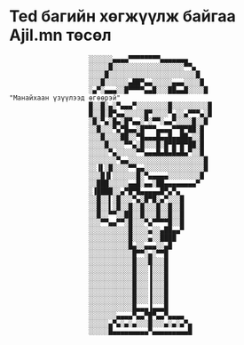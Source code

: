 # Ted багийн хөгжүүлж байгаа Ajil.mn төсөл



                        
                        ░░░░░░▄▄▄▄▀▀▀▀▀▀▀▀▄▄▄▄▄▄▄
                        ░░░░░█░░░░░░░░░░░░░░░░░░▀▀▄
                        ░░░░█░░░░░░░░░░░░░░░░░░░░░░█
                        ░░░█░░░░░░▄██▀▄▄░░░░░▄▄▄░░░░█                   
                        ░▄▀░▄▄▄░░█▀▀▀▀▄▄█░░░██▄▄█░░░░█                  "Манайхаан үзүүлээд өгөөрэй"
                        █░░█░▄░▀▄▄▄▀░░░░░░░░█░░░░░░░░░█
                        █░░█░█▀▄▄░░░░░█▀░░░░▀▄░░▄▀▀▀▄░█
                        ░█░▀▄░█▄░█▀▄▄░▀░▀▀░▄▄▀░░░░█░░█
                        ░░█░░░▀▄▀█▄▄░█▀▀▀▄▄▄▄▀▀█▀██░█
                        ░░░█░░░░██░░▀█▄▄▄█▄▄█▄▄██▄░░█
                        ░░░░█░░░░▀▀▄░█░░░█░█▀█▀█▀██░█
                        ░░░░░▀▄░░░░░▀▀▄▄▄█▄█▄█▄█▄▀░░█
                        ░░░░░░░▀▄▄░░░░░░░░░░░░░░░░░░░█
                        ░░▐▌░█░░░░▀▀▄▄░░░░░░░░░░░░░░░█
                        ░░░█▐▌░░░░░░█░▀▄▄▄▄▄░░░░░░░░█
                        ░░███░░░░░▄▄█░▄▄░██▄▄▄▄▄▄▄▄▀
                        ░▐████░░▄▀█▀█▄▄▄▄▄█▀▄▀▄
                        ░░█░░▌░█░░░▀▄░█▀█░▄▀░░░█
                        ░░█░░▌░█░░█░░█░░░█░░█░░█
                        ░░█░░▀▀░░██░░█░░░█░░█░░█
                        ░░░▀▀▄▄▀▀░█░░░▀▄▀▀▀▀█░░█
                        ░░░░░░░░░░█░░░░▄░░▄██▄▄▀
                        ░░░░░░░░░░█░░░░▄░░████
                        ░░░░░░░░░░█▄░░▄▄▄░░▄█
                        ░░░░░░░░░░░█▀▀░▄░▀▀█
                        ░░░░░░░░░░░█░░░█░░░█
                        ░░░░░░░░░░░█░░░▐░░░█
                        ░░░░░░░░░░░█░░░▐░░░█
                        ░░░░░░░░░░░█░░░▐░░░█
                        ░░░░░░░░░░░█░░░▐░░░█
                        ░░░░░░░░░░░█░░░▐░░░█
                        ░░░░░░░░░░░█▄▄▄▐▄▄▄█
                        ░░░░░░░▄▄▄▄▀▄▄▀█▀▄▄▀▄▄▄▄
                        ░░░░░▄▀▄░▄░▄░░░█░░░▄░▄░▄▀▄
                        ░░░░░█▄▄▄▄▄▄▄▄▄▀▄▄▄▄▄▄▄▄▄█

